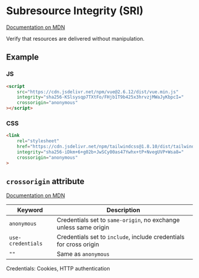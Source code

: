 # Subresource Integrity (SRI)

[Documentation on MDN](https://developer.mozilla.org/en-US/docs/Web/Security/Subresource_Integrity)

Verify that resources are delivered without manipulation.

## Example

### JS

```html
<script
    src="https://cdn.jsdelivr.net/npm/vue@2.6.12/dist/vue.min.js"
    integrity="sha256-KSlsysqp7TXtFo/FHjb1T9b425x3hrvzjMWaJyKbpcI="
    crossorigin="anonymous"
></script>
```

### CSS

```html
<link
    rel="stylesheet"
    href="https://cdn.jsdelivr.net/npm/tailwindcss@1.8.10/dist/tailwind.min.css"
    integrity="sha256-iDkm+6+g02b+JwSCy00as47Ywhx+tP+NvegUVP+Wsa8="
    crossorigin="anonymous"
>
```

## `crossorigin` attribute

[Documentation on MDN](https://developer.mozilla.org/en-US/docs/Web/HTML/Attributes/crossorigin)

| Keyword           | Description                                                        |
| ----------------- | ------------------------------------------------------------------ |
| `anonymous`       | Credentials set to `same-origin`, no exchange unless same origin   |
| `use-credentials` | Credentials set to `include`, include credentials for cross origin |
| `""`              | Same as `anonymous`                                                |

Credentials: Cookies, HTTP authentication
